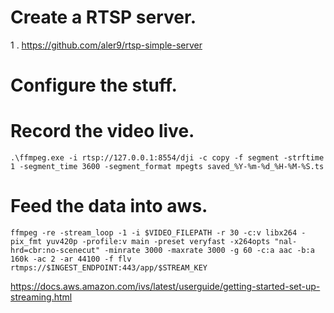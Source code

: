# Create a RTSP server.

1 . https://github.com/aler9/rtsp-simple-server


# Configure the stuff.

# Record the video live.
```
.\ffmpeg.exe -i rtsp://127.0.0.1:8554/dji -c copy -f segment -strftime 1 -segment_time 3600 -segment_format mpegts saved_%Y-%m-%d_%H-%M-%S.ts
```

# Feed the data into aws.
```
ffmpeg -re -stream_loop -1 -i $VIDEO_FILEPATH -r 30 -c:v libx264 -pix_fmt yuv420p -profile:v main -preset veryfast -x264opts "nal-hrd=cbr:no-scenecut" -minrate 3000 -maxrate 3000 -g 60 -c:a aac -b:a 160k -ac 2 -ar 44100 -f flv rtmps://$INGEST_ENDPOINT:443/app/$STREAM_KEY
```
https://docs.aws.amazon.com/ivs/latest/userguide/getting-started-set-up-streaming.html
